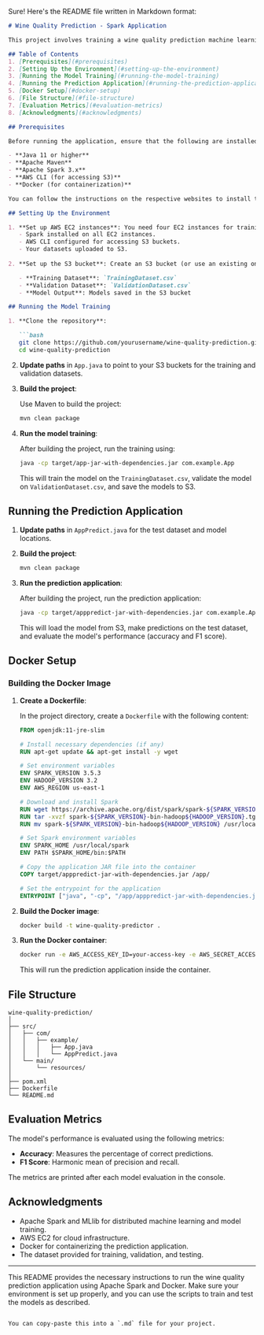 Sure! Here's the README file written in Markdown format:

```markdown
# Wine Quality Prediction - Spark Application

This project involves training a wine quality prediction machine learning model using Apache Spark on AWS EC2 instances. The model is trained in parallel on four EC2 instances and is designed for wine quality prediction based on input datasets.

## Table of Contents
1. [Prerequisites](#prerequisites)
2. [Setting Up the Environment](#setting-up-the-environment)
3. [Running the Model Training](#running-the-model-training)
4. [Running the Prediction Application](#running-the-prediction-application)
5. [Docker Setup](#docker-setup)
6. [File Structure](#file-structure)
7. [Evaluation Metrics](#evaluation-metrics)
8. [Acknowledgments](#acknowledgments)

## Prerequisites

Before running the application, ensure that the following are installed:

- **Java 11 or higher**
- **Apache Maven**
- **Apache Spark 3.x**
- **AWS CLI (for accessing S3)**
- **Docker (for containerization)**

You can follow the instructions on the respective websites to install these tools.

## Setting Up the Environment

1. **Set up AWS EC2 instances**: You need four EC2 instances for training the model in parallel. Ensure that you have the following configured:
   - Spark installed on all EC2 instances.
   - AWS CLI configured for accessing S3 buckets.
   - Your datasets uploaded to S3.
   
2. **Set up the S3 bucket**: Create an S3 bucket (or use an existing one) to store your training, validation, and model files.

   - **Training Dataset**: `TrainingDataset.csv`
   - **Validation Dataset**: `ValidationDataset.csv`
   - **Model Output**: Models saved in the S3 bucket

## Running the Model Training

1. **Clone the repository**:

   ```bash
   git clone https://github.com/yourusername/wine-quality-prediction.git
   cd wine-quality-prediction
   ```

2. **Update paths** in `App.java` to point to your S3 buckets for the training and validation datasets.

3. **Build the project**:

   Use Maven to build the project:

   ```bash
   mvn clean package
   ```

4. **Run the model training**:

   After building the project, run the training using:

   ```bash
   java -cp target/app-jar-with-dependencies.jar com.example.App
   ```

   This will train the model on the `TrainingDataset.csv`, validate the model on `ValidationDataset.csv`, and save the models to S3.

## Running the Prediction Application

1. **Update paths** in `AppPredict.java` for the test dataset and model locations.

2. **Build the project**:

   ```bash
   mvn clean package
   ```

3. **Run the prediction application**:

   After building the project, run the prediction application:

   ```bash
   java -cp target/apppredict-jar-with-dependencies.jar com.example.AppPredict
   ```

   This will load the model from S3, make predictions on the test dataset, and evaluate the model's performance (accuracy and F1 score).

## Docker Setup

### Building the Docker Image

1. **Create a Dockerfile**:

   In the project directory, create a `Dockerfile` with the following content:

   ```dockerfile
   FROM openjdk:11-jre-slim

   # Install necessary dependencies (if any)
   RUN apt-get update && apt-get install -y wget

   # Set environment variables
   ENV SPARK_VERSION 3.5.3
   ENV HADOOP_VERSION 3.2
   ENV AWS_REGION us-east-1

   # Download and install Spark
   RUN wget https://archive.apache.org/dist/spark/spark-${SPARK_VERSION}/spark-${SPARK_VERSION}-bin-hadoop${HADOOP_VERSION}.tgz
   RUN tar -xvzf spark-${SPARK_VERSION}-bin-hadoop${HADOOP_VERSION}.tgz
   RUN mv spark-${SPARK_VERSION}-bin-hadoop${HADOOP_VERSION} /usr/local/spark

   # Set Spark environment variables
   ENV SPARK_HOME /usr/local/spark
   ENV PATH $SPARK_HOME/bin:$PATH

   # Copy the application JAR file into the container
   COPY target/apppredict-jar-with-dependencies.jar /app/

   # Set the entrypoint for the application
   ENTRYPOINT ["java", "-cp", "/app/apppredict-jar-with-dependencies.jar", "com.example.AppPredict"]
   ```

2. **Build the Docker image**:

   ```bash
   docker build -t wine-quality-predictor .
   ```

3. **Run the Docker container**:

   ```bash
   docker run -e AWS_ACCESS_KEY_ID=your-access-key -e AWS_SECRET_ACCESS_KEY=your-secret-key -e AWS_DEFAULT_REGION=your-region wine-quality-predictor
   ```

   This will run the prediction application inside the container.

## File Structure

```
wine-quality-prediction/
│
├── src/
│   ├── com/
│   │   ├── example/
│   │   │   ├── App.java
│   │   │   └── AppPredict.java
│   └── main/
│       └── resources/
│
├── pom.xml
├── Dockerfile
└── README.md
```

## Evaluation Metrics

The model's performance is evaluated using the following metrics:
- **Accuracy**: Measures the percentage of correct predictions.
- **F1 Score**: Harmonic mean of precision and recall.

The metrics are printed after each model evaluation in the console.

## Acknowledgments

- Apache Spark and MLlib for distributed machine learning and model training.
- AWS EC2 for cloud infrastructure.
- Docker for containerizing the prediction application.
- The dataset provided for training, validation, and testing.

---

This README provides the necessary instructions to run the wine quality prediction application using Apache Spark and Docker. Make sure your environment is set up properly, and you can use the scripts to train and test the models as described.
```

You can copy-paste this into a `.md` file for your project.
